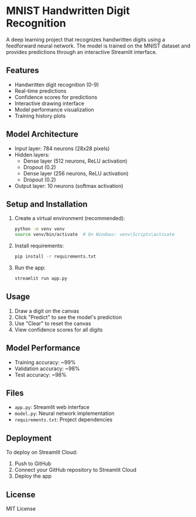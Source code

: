 # MNIST Handwritten Digit Recognition

A deep learning project that recognizes handwritten digits using a feedforward neural network. The model is trained on the MNIST dataset and provides predictions through an interactive Streamlit interface.

## Features
- Handwritten digit recognition (0-9)
- Real-time predictions
- Confidence scores for predictions
- Interactive drawing interface
- Model performance visualization
- Training history plots

## Model Architecture
- Input layer: 784 neurons (28x28 pixels)
- Hidden layers:
  - Dense layer (512 neurons, ReLU activation)
  - Dropout (0.2)
  - Dense layer (256 neurons, ReLU activation)
  - Dropout (0.2)
- Output layer: 10 neurons (softmax activation)

## Setup and Installation
1. Create a virtual environment (recommended):
   ```bash
   python -m venv venv
   source venv/bin/activate  # On Windows: venv\Scripts\activate
   ```

2. Install requirements:
   ```bash
   pip install -r requirements.txt
   ```

3. Run the app:
   ```bash
   streamlit run app.py
   ```

## Usage
1. Draw a digit on the canvas
2. Click "Predict" to see the model's prediction
3. Use "Clear" to reset the canvas
4. View confidence scores for all digits

## Model Performance
- Training accuracy: ~99%
- Validation accuracy: ~98%
- Test accuracy: ~98%

## Files
- `app.py`: Streamlit web interface
- `model.py`: Neural network implementation
- `requirements.txt`: Project dependencies

## Deployment
To deploy on Streamlit Cloud:
1. Push to GitHub
2. Connect your GitHub repository to Streamlit Cloud
3. Deploy the app

## License
MIT License
